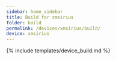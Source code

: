 ```yaml
---
sidebar: home_sidebar
title: Build for xmsirius
folder: build
permalink: /devices/xmsirius/build/
device: xmsirius
---
```

{% include templates/device_build.md %}
